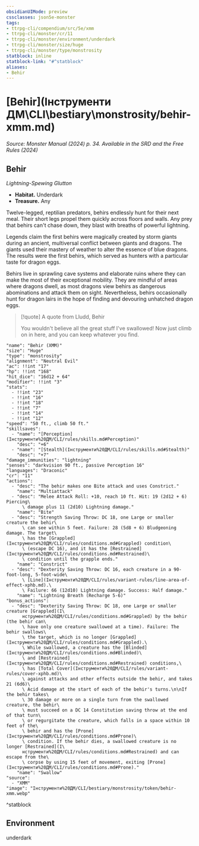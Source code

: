 ```yaml
---
obsidianUIMode: preview
cssclasses: json5e-monster
tags:
- ttrpg-cli/compendium/src/5e/xmm
- ttrpg-cli/monster/cr/11
- ttrpg-cli/monster/environment/underdark
- ttrpg-cli/monster/size/huge
- ttrpg-cli/monster/type/monstrosity
statblock: inline
statblock-link: "#^statblock"
aliases:
- Behir
---
```

# [Behir](Інструменти ДМ\CLI\bestiary\monstrosity/behir-xmm.md)
*Source: Monster Manual (2024) p. 34. Available in the <span title='Systems Reference Document (5.2)'>SRD</span> and the Free Rules (2024)*  

## Behir

*Lightning-Spewing Glutton*

- **Habitat.** Underdark  
- **Treasure.** Any  

Twelve-legged, reptilian predators, behirs endlessly hunt for their next meal. Their short legs propel them quickly across floors and walls. Any prey that behirs can't chase down, they blast with breaths of powerful lightning.

Legends claim the first behirs were magically created by storm giants during an ancient, multiversal conflict between giants and dragons. The giants used their mastery of weather to alter the essence of blue dragons. The results were the first behirs, which served as hunters with a particular taste for dragon eggs.

Behirs live in sprawling cave systems and elaborate ruins where they can make the most of their exceptional mobility. They are mindful of areas where dragons dwell, as most dragons view behirs as dangerous abominations and attack them on sight. Nevertheless, behirs occasionally hunt for dragon lairs in the hope of finding and devouring unhatched dragon eggs.

> [!quote] A quote from Lludd, Behir  
> 
> You wouldn't believe all the great stuff I've swallowed! Now just climb on in here, and you can keep whatever you find.


```statblock
"name": "Behir (XMM)"
"size": "Huge"
"type": "monstrosity"
"alignment": "Neutral Evil"
"ac": !!int "17"
"hp": !!int "168"
"hit_dice": "16d12 + 64"
"modifier": !!int "3"
"stats":
  - !!int "23"
  - !!int "16"
  - !!int "18"
  - !!int "7"
  - !!int "14"
  - !!int "12"
"speed": "50 ft., climb 50 ft."
"skillsaves":
  - "name": "[Perception](Інструменти%20ДМ/CLI/rules/skills.md#Perception)"
    "desc": "+6"
  - "name": "[Stealth](Інструменти%20ДМ/CLI/rules/skills.md#Stealth)"
    "desc": "+7"
"damage_immunities": "lightning"
"senses": "darkvision 90 ft., passive Perception 16"
"languages": "Draconic"
"cr": "11"
"actions":
  - "desc": "The behir makes one Bite attack and uses Constrict."
    "name": "Multiattack"
  - "desc": "Melee Attack Roll: +10, reach 10 ft. Hit: 19 (2d12 + 6) Piercing\
      \ damage plus 11 (2d10) Lightning damage."
    "name": "Bite"
  - "desc": "Strength Saving Throw: DC 18, one Large or smaller creature the behir\
      \ can see within 5 feet. Failure: 28 (5d8 + 6) Bludgeoning damage. The target\
      \ has the [Grappled](Інструменти%20ДМ/CLI/rules/conditions.md#Grappled) condition\
      \ (escape DC 16), and it has the [Restrained](Інструменти%20ДМ/CLI/rules/conditions.md#Restrained)\
      \ condition until the grapple ends."
    "name": "Constrict"
  - "desc": "Dexterity Saving Throw: DC 16, each creature in a 90-foot-long, 5-foot-wide\
      \ [Line](Інструменти%20ДМ/CLI/rules/variant-rules/line-area-of-effect-xphb.md).\
      \ Failure: 66 (12d10) Lightning damage. Success: Half damage."
    "name": "Lightning Breath (Recharge 5-6)"
"bonus_actions":
  - "desc": "Dexterity Saving Throw: DC 18, one Large or smaller creature [Grappled](І\
      нструменти%20ДМ/CLI/rules/conditions.md#Grappled) by the behir (the behir can\
      \ have only one creature swallowed at a time). Failure: The behir swallows\
      \ the target, which is no longer [Grappled](Інструменти%20ДМ/CLI/rules/conditions.md#Grappled).\
      \ While swallowed, a creature has the [Blinded](Інструменти%20ДМ/CLI/rules/conditions.md#Blinded)\
      \ and [Restrained](Інструменти%20ДМ/CLI/rules/conditions.md#Restrained) conditions,\
      \ has [Total Cover](Інструменти%20ДМ/CLI/rules/variant-rules/cover-xphb.md)\
      \ against attacks and other effects outside the behir, and takes 21 (6d6)\
      \ Acid damage at the start of each of the behir's turns.\n\nIf the behir takes\
      \ 30 damage or more on a single turn from the swallowed creature, the behir\
      \ must succeed on a DC 14 Constitution saving throw at the end of that turn\
      \ or regurgitate the creature, which falls in a space within 10 feet of the\
      \ behir and has the [Prone](Інструменти%20ДМ/CLI/rules/conditions.md#Prone)\
      \ condition. If the behir dies, a swallowed creature is no longer [Restrained](І\
      нструменти%20ДМ/CLI/rules/conditions.md#Restrained) and can escape from the\
      \ corpse by using 15 feet of movement, exiting [Prone](Інструменти%20ДМ/CLI/rules/conditions.md#Prone)."
    "name": "Swallow"
"source":
  - "XMM"
"image": "Інструменти%20ДМ/CLI/bestiary/monstrosity/token/behir-xmm.webp"
```
^statblock

## Environment

underdark